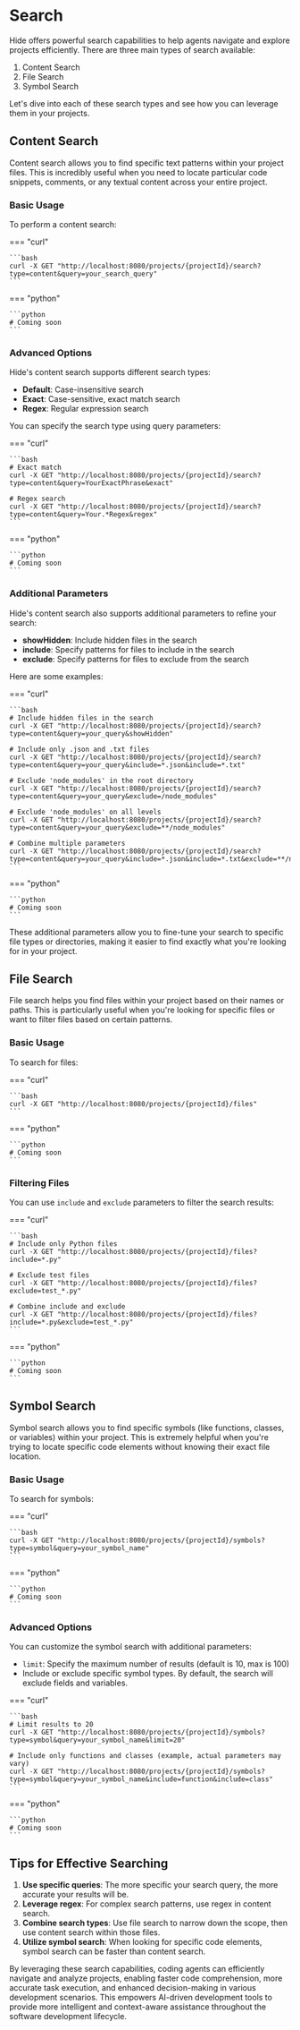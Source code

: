 # Search

Hide offers powerful search capabilities to help agents navigate and explore projects efficiently. There are three main types of search available:

1. Content Search
2. File Search
3. Symbol Search

Let's dive into each of these search types and see how you can leverage them in your projects.

## Content Search

Content search allows you to find specific text patterns within your project files. This is incredibly useful when you need to locate particular code snippets, comments, or any textual content across your entire project.

### Basic Usage

To perform a content search:

=== "curl"

    ```bash
    curl -X GET "http://localhost:8080/projects/{projectId}/search?type=content&query=your_search_query"
    ```

=== "python"

    ```python
    # Coming soon
    ```

### Advanced Options

Hide's content search supports different search types:

- **Default**: Case-insensitive search
- **Exact**: Case-sensitive, exact match search
- **Regex**: Regular expression search

You can specify the search type using query parameters:

=== "curl"

    ```bash
    # Exact match
    curl -X GET "http://localhost:8080/projects/{projectId}/search?type=content&query=YourExactPhrase&exact"

    # Regex search
    curl -X GET "http://localhost:8080/projects/{projectId}/search?type=content&query=Your.*Regex&regex"
    ```

=== "python"

    ```python
    # Coming soon
    ```

### Additional Parameters

Hide's content search also supports additional parameters to refine your search:

- **showHidden**: Include hidden files in the search
- **include**: Specify patterns for files to include in the search
- **exclude**: Specify patterns for files to exclude from the search

Here are some examples:

=== "curl"

    ```bash
    # Include hidden files in the search
    curl -X GET "http://localhost:8080/projects/{projectId}/search?type=content&query=your_query&showHidden"

    # Include only .json and .txt files
    curl -X GET "http://localhost:8080/projects/{projectId}/search?type=content&query=your_query&include=*.json&include=*.txt"

    # Exclude 'node_modules' in the root directory
    curl -X GET "http://localhost:8080/projects/{projectId}/search?type=content&query=your_query&exclude=/node_modules"

    # Exclude 'node_modules' on all levels
    curl -X GET "http://localhost:8080/projects/{projectId}/search?type=content&query=your_query&exclude=**/node_modules"

    # Combine multiple parameters
    curl -X GET "http://localhost:8080/projects/{projectId}/search?type=content&query=your_query&include=*.json&include=*.txt&exclude=**/node_modules&showHidden"
    ```

=== "python"

    ```python
    # Coming soon
    ```

These additional parameters allow you to fine-tune your search to specific file types or directories, making it easier to find exactly what you're looking for in your project.

## File Search

File search helps you find files within your project based on their names or paths. This is particularly useful when you're looking for specific files or want to filter files based on certain patterns.

### Basic Usage

To search for files:

=== "curl"

    ```bash
    curl -X GET "http://localhost:8080/projects/{projectId}/files"
    ```

=== "python"

    ```python
    # Coming soon
    ```

### Filtering Files

You can use `include` and `exclude` parameters to filter the search results:

=== "curl"

    ```bash
    # Include only Python files
    curl -X GET "http://localhost:8080/projects/{projectId}/files?include=*.py"

    # Exclude test files
    curl -X GET "http://localhost:8080/projects/{projectId}/files?exclude=test_*.py"

    # Combine include and exclude
    curl -X GET "http://localhost:8080/projects/{projectId}/files?include=*.py&exclude=test_*.py"
    ```

=== "python"

    ```python
    # Coming soon
    ```

## Symbol Search

Symbol search allows you to find specific symbols (like functions, classes, or variables) within your project. This is extremely helpful when you're trying to locate specific code elements without knowing their exact file location.

### Basic Usage

To search for symbols:

=== "curl"

    ```bash
    curl -X GET "http://localhost:8080/projects/{projectId}/symbols?type=symbol&query=your_symbol_name"
    ```

=== "python"

    ```python
    # Coming soon
    ```

### Advanced Options

You can customize the symbol search with additional parameters:

- `limit`: Specify the maximum number of results (default is 10, max is 100)
- Include or exclude specific symbol types. By default, the search will exclude fields and variables.

=== "curl"

    ```bash
    # Limit results to 20
    curl -X GET "http://localhost:8080/projects/{projectId}/symbols?type=symbol&query=your_symbol_name&limit=20"

    # Include only functions and classes (example, actual parameters may vary)
    curl -X GET "http://localhost:8080/projects/{projectId}/symbols?type=symbol&query=your_symbol_name&include=function&include=class"
    ```

=== "python"

    ```python
    # Coming soon
    ```

## Tips for Effective Searching

1. **Use specific queries**: The more specific your search query, the more accurate your results will be.
2. **Leverage regex**: For complex search patterns, use regex in content search.
3. **Combine search types**: Use file search to narrow down the scope, then use content search within those files.
4. **Utilize symbol search**: When looking for specific code elements, symbol search can be faster than content search.

By leveraging these search capabilities, coding agents can efficiently navigate and analyze projects, enabling faster code comprehension, more accurate task execution, and enhanced decision-making in various development scenarios. This empowers AI-driven development tools to provide more intelligent and context-aware assistance throughout the software development lifecycle.

